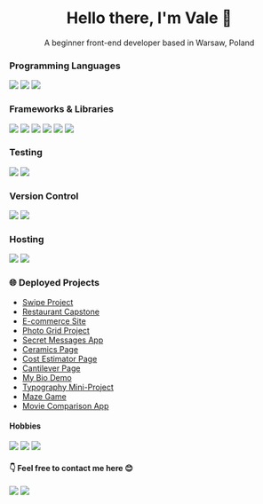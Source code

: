 <h1 align="center"> Hello there, I'm Vale 👋</h1>
<p align="center">A beginner front-end developer based in Warsaw, Poland</p>

### Programming Languages
<img src="https://img.shields.io/badge/html5-%23E34F26.svg?style=for-the-badge&logo=html5&logoColor=white" /> <img src="https://img.shields.io/badge/css3-%231572B6.svg?style=for-the-badge&logo=css3&logoColor=white" /> <img src="https://img.shields.io/badge/javascript-%23323330.svg?style=for-the-badge&logo=javascript&logoColor=%23F7DF1E" />

### Frameworks & Libraries
<img src="https://img.shields.io/badge/react-%2320232a.svg?style=for-the-badge&logo=react&logoColor=%2361DAFB" /> <img src="https://img.shields.io/badge/node.js-6DA55F?style=for-the-badge&logo=node.js&logoColor=white" /> <img src="https://img.shields.io/badge/NPM-%23CB3837.svg?style=for-the-badge&logo=npm&logoColor=white" /> <img src="https://img.shields.io/badge/Express%20js-000000?style=for-the-badge&logo=express&logoColor=white" /> <img src="https://img.shields.io/badge/Bootstrap-563D7C?style=for-the-badge&logo=bootstrap&logoColor=white" /> <img src="https://img.shields.io/badge/Bulma-00D1B2?style=for-the-badge&logo=Bulma&logoColor=white" /> 

### Testing
<img src="https://img.shields.io/badge/-jest-%23C21325?style=for-the-badge&logo=jest&logoColor=white" /> <img src="https://img.shields.io/badge/-mocha-%238D6748?style=for-the-badge&logo=mocha&logoColor=white" /> 

### Version Control
<img src="https://img.shields.io/badge/github-%23121011.svg?style=for-the-badge&logo=github&logoColor=white" /> <img src="https://img.shields.io/badge/git-%23F05033.svg?style=for-the-badge&logo=git&logoColor=white" />

### Hosting
<img src="https://img.shields.io/badge/Render-%46E3B7.svg?style=for-the-badge&logo=render&logoColor=white" /> <img src="https://img.shields.io/badge/vercel-%23000000.svg?style=for-the-badge&logo=vercel&logoColor=white" /> 

### 🌐 Deployed Projects
- [Swipe Project](https://swipe-project-tau.vercel.app/)
- [Restaurant Capstone](https://restaurant-capstone-wheat.vercel.app/)
- [E-commerce Site](https://online-shop-w0gi.onrender.com)
- [Photo Grid Project](https://photo-grid-project.vercel.app/)
- [Secret Messages App](https://sma-beige-beta.vercel.app/)
- [Ceramics Page](https://ceramics-project.vercel.app/)
- [Cost Estimator Page](https://cost-estimator-blue.vercel.app/)
- [Cantilever Page](https://cantilever.vercel.app/)
- [My Bio Demo](https://my-bio-blond.vercel.app/)
- [Typography Mini-Project](https://typography-project-pink.vercel.app/)
- [Maze Game](https://maze-game-qs7a.onrender.com)
- [Movie Comparison App](https://movie-comparison-app.onrender.com)

#### Hobbies
<a href="https://open.spotify.com/user/lavrentyeva.valentyna?si=bec0cfc5a1774843"><img src="https://img.shields.io/badge/Spotify-1ED760?&style=for-the-badge&logo=spotify&logoColor=white" /></a>
<a href="https://steamcommunity.com/id/sithness12345/"><img src="https://img.shields.io/badge/Steam-000000?style=for-the-badge&logo=steam&logoColor=white" /></a>
<img src="https://img.shields.io/badge/Nintendo_Switch-E60012?style=for-the-badge&logo=nintendo-switch&logoColor=white" />
 
#### 👇 Feel free to contact me here 😊
<a href="mailto: lavrentyeva.valentyna@gmail.com"><img src="https://img.shields.io/badge/Gmail-D14836?style=for-the-badge&logo=gmail&logoColor=white"/></a>
<a href="https://www.linkedin.com/in/valentyna-lavrentyeva/"><img src="https://img.shields.io/badge/LinkedIn-0077B5?style=for-the-badge&logo=linkedin&logoColor=white"/></a>

